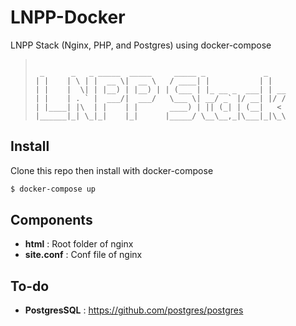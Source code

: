# LNPP-Docker
LNPP Stack (Nginx, PHP, and Postgres) using docker-compose
> ```
>
>  _      _   _ _____  _____     _____ _             _    
> | |    | \ | |  __ \|  __ \   / ____| |           | |   
> | |    |  \| | |__) | |__) | | (___ | |_ __ _  ___| | __
> | |    | . ` |  ___/|  ___/   \___ \| __/ _` |/ __| |/ /
> | |____| |\  | |    | |       ____) | || (_| | (__|   < 
> |______|_| \_|_|    |_|      |_____/ \__\__,_|\___|_|\_\
>
> ```

## Install
Clone this repo then install with docker-compose

```bash
$ docker-compose up
```

## Components

* <b>html</b> : Root folder of nginx
* <b>site.conf</b> : Conf file of nginx

## To-do

* <b>PostgresSQL</b> : https://github.com/postgres/postgres
